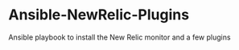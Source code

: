 Ansible-NewRelic-Plugins
========================

Ansible playbook to install the New Relic monitor and a few plugins

